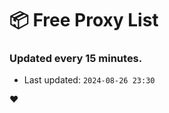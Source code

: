 # :package: Free Proxy List
### Updated every 15 minutes.

- Last updated: `2024-08-26 23:30`

:heart:

